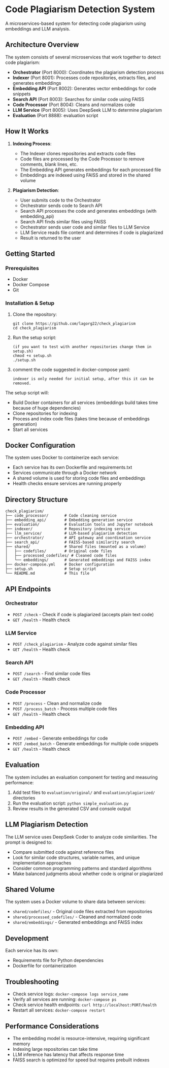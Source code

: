 # Code Plagiarism Detection System

A microservices-based system for detecting code plagiarism using embeddings and LLM analysis.

## Architecture Overview

The system consists of several microservices that work together to detect code plagiarism:

- **Orchestrator** (Port 8000): Coordinates the plagiarism detection process
- **Indexer** (Port 8001): Processes code repositories, extracts files, and generates embeddings
- **Embedding API** (Port 8002): Generates vector embeddings for code snippets
- **Search API** (Port 8003): Searches for similar code using FAISS
- **Code Processor** (Port 8004): Cleans and normalizes code
- **LLM Service** (Port 8005): Uses DeepSeek LLM to determine plagiarism
- **Evaluation** (Port 8888): evaluation script

## How It Works

1. **Indexing Process**:
   - The Indexer clones repositories and extracts code files
   - Code files are processed by the Code Processor to remove comments, blank lines, etc.
   - The Embedding API generates embeddings for each processed file
   - Embeddings are indexed using FAISS and stored in the shared volume

2. **Plagiarism Detection**:
   - User submits code to the Orchestrator
   - Orchestrator sends code to Search API
   - Search API processes the code and generates embeddings (with embedding_api)
   - Search API finds similar files using FAISS
   - Orchestrator sends user code and similar files to LLM Service
   - LLM Service reads file content and determines if code is plagiarized
   - Result is returned to the user

## Getting Started

### Prerequisites

- Docker
- Docker Compose
- Git

### Installation & Setup

1. Clone the repository:
   ```
   git clone https://github.com/lagorg22/check_plagiarism
   cd check_plagiarism
   ```

2. Run the setup script:
   ```
   (if you want to test with another repositories change them in setup.sh)
   chmod +x setup.sh
   ./setup.sh
   ```

3. comment the code suggested in docker-compose yaml:
   ```
   indexer is only needed for initial setup, after this it can be removed.
   ```

The setup script will:
- Build Docker containers for all services (embeddings build takes time because of huge dependencies)
- Clone repositories for indexing
- Process and index code files (takes time because of embeddings generation)
- Start all services

## Docker Configuration

The system uses Docker to containerize each service:

- Each service has its own Dockerfile and requirements.txt
- Services communicate through a Docker network
- A shared volume is used for storing code files and embeddings
- Health checks ensure services are running properly

## Directory Structure

```
check_plagiarism/
├── code_processor/       # Code cleaning service
├── embedding_api/        # Embedding generation service
├── evaluation/           # Evaluation tools and Jupyter notebook
├── indexer/              # Repository indexing service
├── llm_service/          # LLM-based plagiarism detection
├── orchestrator/         # API gateway and coordination service
├── search_api/           # FAISS-based similarity search 
├── shared/               # Shared files (mounted as a volume)
│   ├── codefiles/        # Original code files
│   ├── processed_codefiles/ # Cleaned code files
│   └── embeddings/       # Generated embeddings and FAISS index
├── docker-compose.yml    # Docker configuration
├── setup.sh              # Setup script
└── README.md             # This file
```

## API Endpoints

### Orchestrator

- `POST /check` - Check if code is plagiarized (accepts plain text code)
- `GET /health` - Health check

### LLM Service

- `POST /check_plagiarism` - Analyze code against similar files
- `GET /health` - Health check

### Search API

- `POST /search` - Find similar code files
- `GET /health` - Health check

### Code Processor

- `POST /process` - Clean and normalize code
- `POST /process_batch` - Process multiple code files
- `GET /health` - Health check

### Embedding API

- `POST /embed` - Generate embeddings for code
- `POST /embed_batch` - Generate embeddings for multiple code snippets
- `GET /health` - Health check

## Evaluation

The system includes an evaluation component for testing and measuring performance:

1. Add test files to `evaluation/original/` and `evaluation/plagiarized/` directories
2. Run the evaluation script: `python simple_evaluation.py`
3. Review results in the generated CSV and console output

## LLM Plagiarism Detection

The LLM service uses DeepSeek Coder to analyze code similarities. The prompt is designed to:
- Compare submitted code against reference files
- Look for similar code structures, variable names, and unique implementation approaches
- Consider common programming patterns and standard algorithms
- Make balanced judgments about whether code is original or plagiarized

## Shared Volume

The system uses a Docker volume to share data between services:
- `shared/codefiles/` - Original code files extracted from repositories
- `shared/processed_codefiles/` - Cleaned and normalized code
- `shared/embeddings/` - Generated embeddings and FAISS index

## Development

Each service has its own:
- Requirements file for Python dependencies
- Dockerfile for containerization

## Troubleshooting

- Check service logs: `docker-compose logs service_name`
- Verify all services are running: `docker-compose ps`
- Check service health endpoints: `curl http://localhost:PORT/health`
- Restart all services: `docker-compose restart`

## Performance Considerations

- The embedding model is resource-intensive, requiring significant memory
- Indexing large repositories can take time
- LLM inference has latency that affects response time
- FAISS search is optimized for speed but requires prebuilt indexes